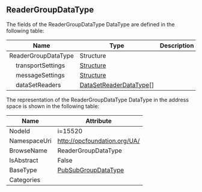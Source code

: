 <!-- datatype -->
## ReaderGroupDataType
  
<!-- end of description -->
The fields of the ReaderGroupDataType DataType are defined in the following table:  

|Name|Type|Description|
|---|---|---|
|ReaderGroupDataType|Structure||
|&nbsp;&nbsp;&nbsp;&nbsp;transportSettings|[Structure](../../DataTypes/Structure/readme.md)||
|&nbsp;&nbsp;&nbsp;&nbsp;messageSettings|[Structure](../../DataTypes/Structure/readme.md)||
|&nbsp;&nbsp;&nbsp;&nbsp;dataSetReaders|[DataSetReaderDataType](../../DataTypes/DataSetReaderDataType/readme.md)[]||

The representation of the ReaderGroupDataType DataType in the address space is shown in the following table:  

|Name|Attribute|
|---|---|
|NodeId|i=15520|
|NamespaceUri|http://opcfoundation.org/UA/|
|BrowseName|ReaderGroupDataType|
|IsAbstract|False|
|BaseType|[PubSubGroupDataType](../../DataTypes/PubSubGroupDataType/readme.md)|
|Categories||

